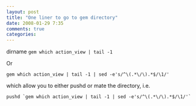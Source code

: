 ```yaml
---
layout: post
title: "One liner to go to gem directory"
date: 2008-01-29 7:35
comments: true
categories: 
---
```


<p>dirname <code>gem which action_view | tail -1</code></p>

<p>Or</p>

<pre><code>gem which action_view | tail -1 | sed -e's/^\(.*\/\).*$/\1/'
</code></pre>

<p>which allow you to either pushd or mate the directory, i.e.</p>

<pre><code>pushd `gem which action_view | tail -1 | sed -e's/^\(.*\/\).*$/\1/'`
</code></pre>
